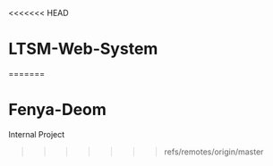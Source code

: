 <<<<<<< HEAD
# LTSM-Web-System
=======
# Fenya-Deom
Internal Project
>>>>>>> refs/remotes/origin/master
